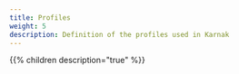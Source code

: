 ```yaml
---
title: Profiles
weight: 5
description: Definition of the profiles used in Karnak
---
```


{{% children description="true" %}}

